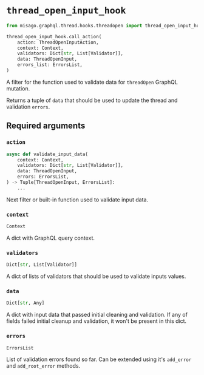 # `thread_open_input_hook`

```python
from misago.graphql.thread.hooks.threadopen import thread_open_input_hook

thread_open_input_hook.call_action(
    action: ThreadOpenInputAction,
    context: Context,
    validators: Dict[str, List[Validator]],
    data: ThreadOpenInput,
    errors_list: ErrorsList,
)
```

A filter for the function used to validate data for `threadOpen` GraphQL mutation.

Returns a tuple of `data` that should be used to update the thread and validation `errors`.


## Required arguments

### `action`

```python
async def validate_input_data(
    context: Context,
    validators: Dict[str, List[Validator]],
    data: ThreadOpenInput,
    errors: ErrorsList,
) -> Tuple[ThreadOpenInput, ErrorsList]:
    ...
```

Next filter or built-in function used to validate input data.


### `context`

```python
Context
```

A dict with GraphQL query context.


### `validators`

```python
Dict[str, List[Validator]]
```

A dict of lists of validators that should be used to validate inputs values.


### `data`

```python
Dict[str, Any]
```

A dict with input data that passed initial cleaning and validation. If any of fields failed initial cleanup and validation, it won't be present in this dict.


### `errors`

```python
ErrorsList
```

List of validation errors found so far. Can be extended using it's `add_error` and `add_root_error` methods.